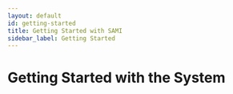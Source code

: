 ```yaml
---
layout: default
id: getting-started
title: Getting Started with SAMI
sidebar_label: Getting Started
---
```

# Getting Started with the System